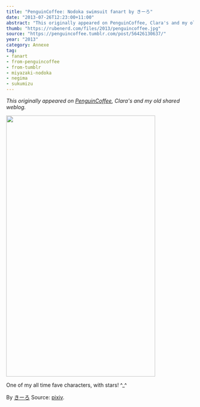 ```yaml
---
title: "PenguinCoffee: Nodoka swimsuit fanart by きーろ"
date: "2013-07-26T12:23:00+11:00"
abstract: "This originally appeared on PenguinCoffee, Clara's and my old shared weblog."
thumb: "https://rubenerd.com/files/2013/penguincoffee.jpg"
source: "https://penguincoffee.tumblr.com/post/56426130637/"
year: "2013"
category: Annexe
tag:
- fanart
- from-penguincoffee
- from-tumblr
- miyazaki-nodoka
- negima
- sukumizu
---
```

*This originally appeared on [PenguinCoffee](https://rubenerd.com/tag/from-penguincoffee/), Clara's and my old shared weblog.*

<img src="https://rubenerd.com/files/museum/penguincoffee-56426130637@1x.jpg" alt="" style="width:400px; height:700px;" srcset="https://rubenerd.com/files/museum/penguincoffee-56426130637@1x.jpg 1x, https://rubenerd.com/files/museum/penguincoffee-56426130637@2x.jpg 2x" />

One of my all time fave characters, with stars! ^_^

By <a href="https://www.pixiv.net/member.php?id=226421">きーろ</a> Source: <a href="https://www.pixiv.net/member_illust.php?mode=medium&amp;illust_id=31169616">pixiv</a>.

